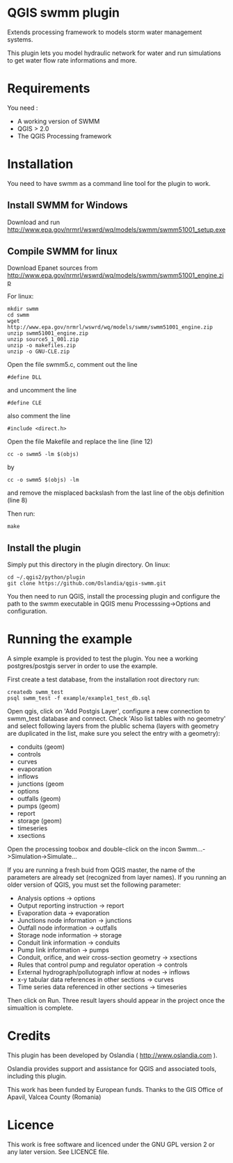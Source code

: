 QGIS swmm plugin
==================

Extends processing framework to models storm water management systems.

This plugin lets you model hydraulic network for water and run simulations to get water flow rate informations and more.

Requirements
============

You need :
* A working version of SWMM
* QGIS > 2.0
* The QGIS Processing framework

Installation
============

You need to have swmm as a command line tool for the plugin to work.

Install SWMM for Windows
--------------------------

Download and run http://www.epa.gov/nrmrl/wswrd/wq/models/swmm/swmm51001_setup.exe 

Compile SWMM for linux
------------------------

Download Epanet sources from http://www.epa.gov/nrmrl/wswrd/wq/models/swmm/swmm51001_engine.zip 

For linux:

    mkdir swmm
    cd swmm
    wget http://www.epa.gov/nrmrl/wswrd/wq/models/swmm/swmm51001_engine.zip 
    unzip swmm51001_engine.zip
    unzip source5_1_001.zip
    unzip -o makefiles.zip 
    unzip -o GNU-CLE.zip

Open the file swmm5.c, comment out the line

    #define DLL

and uncomment the line

    #define CLE

also comment the line
 
    #include <direct.h>

Open the file Makefile and replace the line (line 12)

    cc -o swmm5 -lm $(objs)

by

    cc -o swmm5 $(objs) -lm 

and remove the misplaced backslash from the last line of the objs definition (line 8)

Then run: 
 
    make

Install the plugin
------------------
 
Simply put this directory in the plugin directory. On linux:

    cd ~/.qgis2/python/plugin
    git clone https://github.com/Oslandia/qgis-swmm.git

You then need to run QGIS, install the processing plugin and configure the path to the swmm executable in QGIS menu Processsing->Options and configuration.


Running the example
===================

A simple example is provided to test the plugin. You nee a working postgres/postgis server in order to use the example.

First create a test database, from the installation root directory run:

    createdb swmm_test
    psql swmm_test -f example/example1_test_db.sql

Open qgis, click on 'Add Postgis Layer', configure a new connection to swmm_test database and connect. Check 'Also list tables with no geometry' and select following layers from the plublic schema (layers with geometry are duplicated in the list, make sure you select the entry with a geometry):

- conduits (geom)
- controls
- curves
- evaporation
- inflows
- junctions (geom
- options
- outfalls (geom)
- pumps (geom)
- report
- storage (geom)
- timeseries
- xsections

Open the processing toobox and double-click on the incon Swmm...->Simulation->Simulate...

If you are running a fresh buid from QGIS master, the name of the parameters are already set (recognized from layer names). If you running an older version of QGIS, you must set the following parameter:

- Analysis options -> options
- Output reporting instruction -> report
- Evaporation data -> evaporation
- Junctions node information -> junctions
- Outfall node information -> outfalls
- Storage node information -> storage
- Conduit link information -> conduits
- Pump link information -> pumps
- Conduit, orifice, and weir cross-section geometry -> xsections
- Rules that control pump and regulator operation -> controls
- External hydrograph/pollutograph inflow at nodes -> inflows
- x-y tabular data references in other sections -> curves
- Time series data referenced in other sections -> timeseries

Then click on Run. Three result layers should appear in the project once the simualtion is complete.


Credits
=======

This plugin has been developed by Oslandia ( http://www.oslandia.com ).

Oslandia provides support and assistance for QGIS and associated tools, including this plugin.

This work has been funded by European funds.
Thanks to the GIS Office of Apavil, Valcea County (Romania)

Licence
=======

This work is free software and licenced under the GNU GPL version 2 or any later version.
See LICENCE file.

